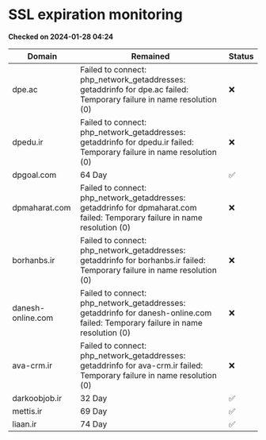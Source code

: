 # SSL expiration monitoring

**Checked on 2024-01-28 04:24**

| Domain | Remained | Status       |
|--------|----------|--------------|
| dpe.ac     | Failed to connect: php_network_getaddresses: getaddrinfo for dpe.ac failed: Temporary failure in name resolution (0)       | ❌ |
| dpedu.ir     | Failed to connect: php_network_getaddresses: getaddrinfo for dpedu.ir failed: Temporary failure in name resolution (0)       | ❌ |
| dpgoal.com     | 64 Day   | ✅ |
| dpmaharat.com     | Failed to connect: php_network_getaddresses: getaddrinfo for dpmaharat.com failed: Temporary failure in name resolution (0)       | ❌ |
| borhanbs.ir     | Failed to connect: php_network_getaddresses: getaddrinfo for borhanbs.ir failed: Temporary failure in name resolution (0)       | ❌ |
| danesh-online.com     | Failed to connect: php_network_getaddresses: getaddrinfo for danesh-online.com failed: Temporary failure in name resolution (0)       | ❌ |
| ava-crm.ir     | Failed to connect: php_network_getaddresses: getaddrinfo for ava-crm.ir failed: Temporary failure in name resolution (0)       | ❌ |
| darkoobjob.ir     | 32 Day   | ✅ |
| mettis.ir     | 69 Day   | ✅ |
| liaan.ir     | 74 Day   | ✅ |
